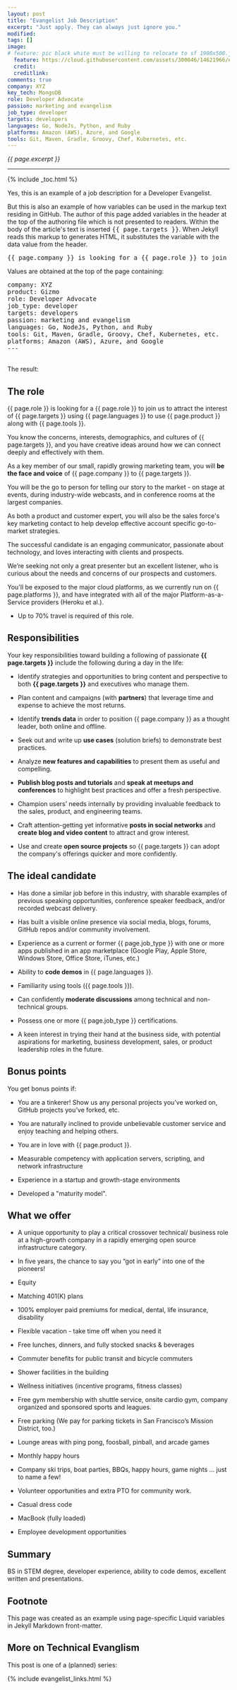 ```yaml
---
layout: post
title: "Evangelist Job Description"
excerpt: "Just apply. They can always just ignore you."
modified:
tags: []
image:
# feature: pic black white must be willing to relocate to sf 1900x500.jpg
  feature: https://cloud.githubusercontent.com/assets/300046/14621966/ee85d7a2-0583-11e6-923c-a58327524273.jpg
  credit: 
  creditlink: 
comments: true
company: XYZ
key_tech: MongoDB
role: Developer Advocate
passion: marketing and evangelism 
job_type: developer
targets: developers
languages: Go, NodeJs, Python, and Ruby
platforms: Amazon (AWS), Azure, and Google
tools: Git, Maven, Gradle, Groovy, Chef, Kubernetes, etc.
---
```

<i>{{ page.excerpt }}</i>
<hr />

{% include _toc.html %}

Yes, this is an example of a job description for a Developer Evangelist. 

But this is also an example of how variables can be used in the markup text residing in GitHub. The author of this page added variables in the header at the top of the authoring file which is not presented to readers. Within the body of the article's text is inserted <tt>{{ page.targets }}</tt>. When Jekyll reads this markup to generates HTML, it substitutes the variable with the data value from the header.

<pre>
&#123;&#123; page.company }} is looking for a &#123;&#123; page.role }} to join us in attract the interest of &#123;&#123; page.targets }} using &#123;&#123; page.languages }} to use our &#123;&#123; page.product }} with &#123;&#123; page.tools }}.
</pre>

Values are obtained at the top of the page containing:

<pre>
company: XYZ
product: Gizmo
role: Developer Advocate
job_type: developer
targets: developers
passion: marketing and evangelism 
languages: Go, NodeJs, Python, and Ruby
tools: Git, Maven, Gradle, Groovy, Chef, Kubernetes, etc.
platforms: Amazon (AWS), Azure, and Google
---
   </pre>

The result:

## The role

{{ page.role }} is looking for a {{ page.role }} to join us to attract the interest of {{ page.targets }} using {{ page.languages }} to use {{ page.product }} along with {{ page.tools }}.

You know the concerns, interests, demographics, and cultures of {{ page.targets }},
and you have creative ideas around how we can connect deeply and effectively with them.

As a key member of our small, rapidly growing marketing team, 
you will <strong>be the face and voice</strong> of {{ page.company }} to {{ page.targets }}. 

You will be the go to person for telling our story to the market - 
on stage at events, during industry-wide webcasts, and in conference rooms at the largest companies. 

As both a product and customer expert, you will also be the sales force's key marketing contact to help develop effective account specific go-to-market strategies. 

The successful candidate is an engaging communicator, passionate about technology, 
and loves interacting with clients and prospects. 

We’re seeking not only a great presenter but an excellent listener, who is curious about the needs and concerns of our prospects and customers.

You'll be exposed to the major cloud platforms, as we currently run on 
{{ page.platforms }}, and have integrated with all of the major Platform-as-a-Service providers (Heroku et al.).

* Up to 70% travel is required of this role.


## Responsibilities

Your key responsibilities toward building a following of passionate <strong>{{ page.targets }}</strong> 
include the following during a day in the life:

* Identify strategies and opportunities to bring content and perspective to both <strong>{{ page.targets }}</strong> and executives who manage them.

* Plan content and campaigns (with <strong>partners</strong>) that leverage time and expense to achieve the most returns.

* Identify <strong>trends data</strong> in order to position {{ page.company }} as a thought leader, both online and offline.
 
* Seek out and write up <strong>use cases</strong> (solution briefs) to demonstrate best practices.

* Analyze <strong>new features and capabilities</strong> to present them as useful and compelling.

* <strong>Publish blog posts and tutorials</strong> and <strong>speak at meetups and conferences</strong> to highlight best practices and offer a fresh perspective.

* Champion users’ needs internally by providing invaluable feedback to the sales, product, and engineering teams.

* Craft attention-getting yet informative <strong>posts in social networks</strong> and <strong>create blog and video content</strong> to attract and grow interest.

* Use and create <strong>open source projects</strong> so {{ page.targets }} can adopt the company's offerings quicker and more confidently.

## The ideal candidate 

* Has done a similar job before in this industry, with sharable examples of previous speaking opportunities, conference speaker feedback, and/or recorded webcast delivery. 

* Has built a visible online presence via social media, blogs, forums, GitHub repos and/or community involvement.

* Experience as a current or former {{ page.job_type }} with one or more apps published in an app marketplace 
   (Google Play, Apple Store, Windows Store, Office Store, iTunes, etc.)

* Ability to <strong>code demos</strong> in {{ page.languages }}.

* Familiarity using tools ({{ page.tools }}).

* Can confidently <strong>moderate discussions</strong> among technical and non-technical groups.

* Possess one or more {{ page.job_type }} certifications.

* A keen interest in trying their hand at the business side, with potential aspirations for marketing, business development, sales, or product leadership roles in the future.


## Bonus points

You get bonus points if:

 * You are a tinkerer! Show us any personal projects you’ve worked on, GitHub projects you’ve forked, etc.
 
 * You are naturally inclined to provide unbelievable customer service and enjoy teaching and helping others.

 * You are in love with {{ page.product }}.

 * Measurable competency with application servers, scripting, and network infrastructure

 * Experience in a startup and growth-stage environments

 * Developed a "maturity model".
 

## What we offer

* A unique opportunity to play a critical crossover technical/ business role 
at a high-growth company in a rapidly emerging open source infrastructure category.

* In five years, the chance to say you “got in early” into one of the pioneers!
* Equity

* Matching 401(K) plans 
* 100% employer paid premiums for medical, dental, life insurance, disability
* Flexible vacation - take time off when you need it

* Free lunches, dinners, and fully stocked snacks & beverages
* Commuter benefits for public transit and bicycle commuters
* Shower facilities in the building
* Wellness initiatives (incentive programs, fitness classes)
* Free gym membership with shuttle service, onsite cardio gym, company organized and sponsored sports and leagues.
* Free parking (We pay for parking tickets in San Francisco’s Mission District, too.)

* Lounge areas with ping pong, foosball, pinball, and arcade games
* Monthly happy hours
* Company ski trips, boat parties, BBQs, happy hours, game nights ... just to name a few!
* Volunteer opportunities and extra PTO for community work.

* Casual dress code

* MacBook (fully loaded)
* Employee development opportunities 

## Summary

BS in STEM degree, developer experience, ability to code demos, excellent written and presentations.


## Footnote

This page was created as an example using page-specific Liquid variables in Jekyll Markdown front-matter.

## More on Technical Evanglism #

This post is one of a (planned) series:

{% include evangelist_links.html %}

